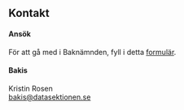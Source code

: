 ## Kontakt

#### Ansök

För att gå med i Baknämnden, fyll i detta [formulär](https://dsekt.se/baka).

#### Bakis

Kristin Rosen</br>
[bakis@datasektionen.se](mailto:bakis@datasektionen.se)
